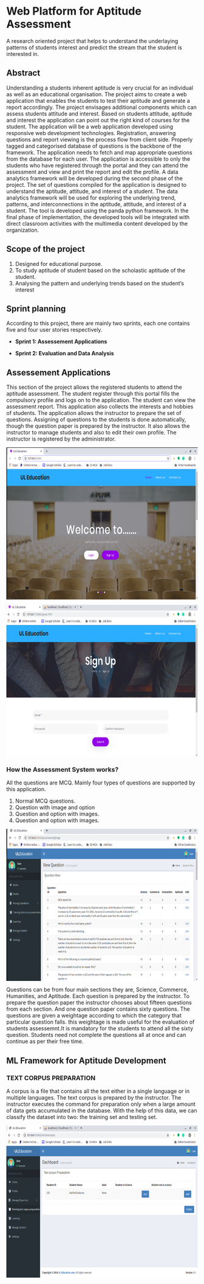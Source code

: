 # Web Platform for Aptitude Assessment
A research oriented project that helps to understand the underlaying patterns of students interest and predict the stream that the student is interested in.

## Abstract
Understanding a students inherent aptitude is very crucial for an individual as well as an educational organisation. The project aims to create a web application
that enables the students to test their aptitude and generate a report accordingly. The project envisages additional components which can assess students attitude and
interest. Based on students attitude, aptitude and interest the application can point out the right kind of courses for the student. The application will be a web application developed using responsive web development technologies. Registration, answering questions and report viewing is the process flow from client side. Properly tagged and categorised database of questions is the backbone of the framework. The application needs to fetch and map appropriate questions from the database for each user. The application is accessible to only the students who have registered through the portal and they can attend the assessment and view and print the report and edit the profile. A data analytics framework will be developed during the second phase of the project. The set of questions compiled for the application is designed to understand the aptitude, attitude, and interest of a student. The data analytics framework will be used for exploring the underlying trend, patterns, and interconnections in the aptitude, attitude, and interest of a student. The tool is developed using the panda python framework. In the final phase of implementation, the developed tools will be integrated with direct classroom activities with the multimedia content developed by the organization.

## Scope of the project
1. Designed for educational purpose.
2. To study aptitude of student based on the scholastic aptitude of the student.
3. Analysing the pattern and underlying trends based on the student’s interest

## Sprint planning

According to this project, there are mainly two sprints, each one contains five and four user stories respectively.

- **Sprint 1: Assessement Applications**

- **Sprint 2: Evaluation and Data Analysis**

## Assessement Applications
This section of the project allows the registered students to attend the aptitude assessment. The student register through this portal fills the compulsory profile
and logs on to the application. The student can view the assessment report. This application also collects the interests and hobbies of students. The application allows
the instructor to prepare the set of questions. Assigning of questions to the students is done automatically, though the question paper is prepared by the instructor. It
also allows the instructor to manage students and also to edit their own profile. The instructor is registered by the administrator.

<p align = "center"><img align = "center" src = "images/Home.png" width = 600 height = 400/></p>
<p align = "center"><img align = "center" src = "images/signup.png" width = 600 height = 400/></p>

### How the Assessment System works?

All the questions are MCQ. Mainly four types of questions are supported by this application.

1. Normal MCQ questions.
2. Question with image and option
3. Question and option with images.
4. Question and option with images.

<p align = "center"><img align = "center" src = "images/point.png" width = 600 height = 400/></p>

Questions can be from four main sections they are, Science, Commerce, Humanities, and Aptitude. Each question is prepared by the instructor. To prepare the question paper the instructor chooses about fifteen questions from each section. And one question paper contains sixty questions. The questions are given a weightage according to which the category that particular question falls. this weightage is made useful for the evaluation of students assessemnt.It is mandatory for the students to attend all the sixty question. Students need not complete the questions all at once and can continue as per their free time.

## ML Framework for Aptitude Development

### TEXT CORPUS PREPARATION
A corpus is a file that contains all the text either in a single language or in multiple languages. The text corpus is prepared by the instructor. The instructor executes the command for preparation only when a large amount of data gets accumulated in the database. With the help of this data, we can classify the dataset into two: the training set and testing set.
<p align = "center"><img align = "center" src = "images/label.png" width = 600 height = 400/></p>
